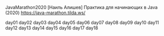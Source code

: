 JavaMarathon2020
[Наиль Алишев] Практика для начинающих в Java (2020)
https://java-marathon.tilda.ws/

day01
day02
day03
day04
day05
day06
day07
day08
day09
day10
day11
day12
day13
day14
day15
day16
day17
day18